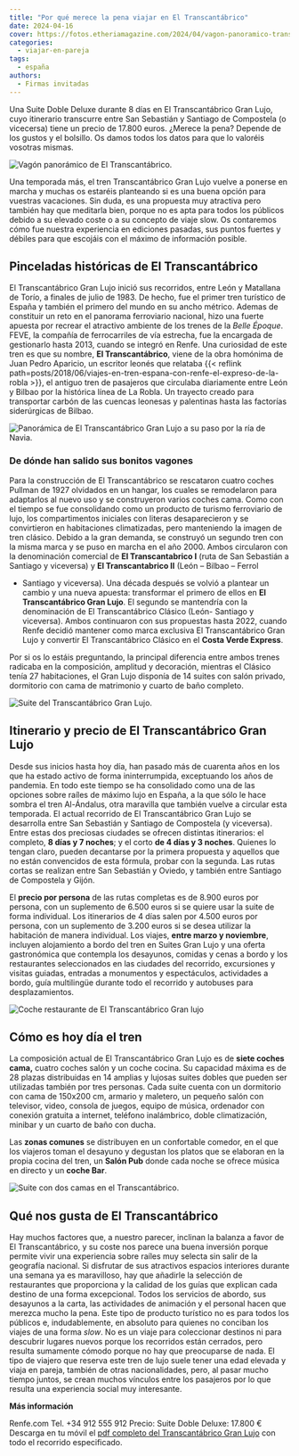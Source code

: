 ```yaml
---
title: "Por qué merece la pena viajar en El Transcantábrico"
date: 2024-04-16
cover: https://fotos.etheriamagazine.com/2024/04/vagon-panoramico-transcantabrico.jpg
categories: 
  - viajar-en-pareja
tags: 
  - españa
authors: 
  - Firmas invitadas
---
```


Una Suite Doble Deluxe durante 8 días en El Transcantábrico Gran Lujo, cuyo itinerario 
transcurre entre San Sebastián y Santiago de Compostela (o vicecersa) tiene un precio de 
17.800 euros. ¿Merece la pena? Depende de los gustos y el bolsillo. Os damos todos los 
datos para que lo valoréis vosotras mismas. 

![Vagón panorámico de El Transcantábrico.](https://fotos.etheriamagazine.com/2024/04/vagon-panoramico-transcantabrico.jpg "Vagón panorámico de El Transcantábrico.© Patier/ Renfe")

Una temporada más, el tren Transcantábrico Gran Lujo vuelve a ponerse en marcha y muchas 
os estaréis planteando si es una buena opción para vuestras vacaciones. Sin duda, es una 
propuesta muy atractiva pero también hay que meditarla bien, porque no es apta para 
todos los públicos debido a su elevado coste o a su concepto de viaje slow. Os 
contaremos cómo fue nuestra experiencia en ediciones pasadas, sus puntos fuertes y 
débiles para que escojáis con el máximo de información posible. 

## Pinceladas históricas de El Transcantábrico

El Transcantábrico Gran Lujo inició sus recorridos, entre León y Matallana de Torío, a 
finales de julio de 1983. De hecho, fue el primer tren turístico de España y también el 
primero del mundo en su ancho métrico. Ademas de constituir un reto en el panorama 
ferroviario nacional, hizo una fuerte apuesta por recrear el atractivo ambiente de los 
trenes de la _Belle Époque_. FEVE, la compañía de ferrocarriles de vía estrecha, fue la 
encargada de gestionarlo hasta 2013, cuando se integró en Renfe. Una curiosidad de este 
tren es que su nombre, **El Transcantábrico**, viene de la obra homónima de Juan Pedro 
Aparicio, un escritor leonés que relataba {{< reflink 
path=posts/2018/06/viajes-en-tren-espana-con-renfe-el-expreso-de-la-robla >}}, el 
antiguo tren de pasajeros que circulaba diariamente entre León y Bilbao por la histórica 
línea de La Robla. Un trayecto creado para transportar carbón de las cuencas leonesas y 
palentinas hasta las factorías siderúrgicas de Bilbao. 

![Panorámica de El Transcantábrico Gran Lujo a su paso por la ría de Navia.](https://fotos.etheriamagazine.com/2024/04/Tren-Transcantabrico-GL.jpg "Panorámica de El Transcantábrico Gran Lujo a su paso por la ría de Navia. © Renfe")

### De dónde han salido sus bonitos vagones

Para la construcción de El Transcantábrico se rescataron cuatro coches Pullman de 1927 
olvidados en un hangar, los cuales se remodelaron para adaptarlos al nuevo uso y se 
construyeron varios coches cama. Como con el tiempo se fue consolidando como un producto 
de turismo ferroviario de lujo, los compartimentos iniciales con literas desaparecieron 
y se convirtieron en habitaciones climatizadas, pero manteniendo la imagen de tren 
clásico. Debido a la gran demanda, se construyó un segundo tren con la misma marca y se 
puso en marcha en el año 2000. Ambos circularon con la denominación comercial de **El 
Transcantabrico I** (ruta de San Sebastián a Santiago y viceversa) y **El 
Transcantabrico II** (León – Bilbao – Ferrol 

- Santiago y viceversa). Una década después se volvió a plantear un cambio y una nueva 
apuesta: transformar el primero de ellos en **El Transcantábrico Gran Lujo**. El segundo 
se mantendría con la denominación de El Transcantábrico Clásico (León- Santiago y 
viceversa). Ambos continuaron con sus propuestas hasta 2022, cuando Renfe decidió 
mantener como marca exclusiva El Transcantábrico Gran Lujo y convertir El 
Transcantábrico Clásico en el **Costa Verde Express**. 

Por si os lo estáis preguntando, la principal diferencia entre ambos trenes radicaba en 
la composición, amplitud y decoración, mientras el Clásico tenía 27 habitaciones, el 
Gran Lujo disponía de 14 suites con salón privado, dormitorio con cama de matrimonio y 
cuarto de baño completo. 

![Suite del Transcantábrico Gran Lujo.](https://fotos.etheriamagazine.com/2024/04/suite-transcantabrico.jpg "Suite del Transcantábrico Gran Lujo. © Patier/ Renfe")

## Itinerario y precio de El Transcantábrico Gran Lujo

Desde sus inicios hasta hoy día, han pasado más de cuarenta años en los que ha estado 
activo de forma ininterrumpida, exceptuando los años de pandemia. En todo este tiempo se 
ha consolidado como una de las opciones sobre raíles de máximo lujo en España, a la que 
sólo le hace sombra el tren Al-Ándalus, otra maravilla que también vuelve a circular 
esta temporada. El actual recorrido de El Transcantábrico Gran Lujo se desarrolla entre 
San Sebastián y Santiago de Compostela (y viceversa). Entre estas dos preciosas ciudades 
se ofrecen distintas itinerarios: el completo, **8 días y 7 noches**; y el corto **de 4 
días y 3 noches**. Quienes lo tengan claro, pueden decantarse por la primera propuesta y 
aquellos que no están convencidos de esta fórmula, probar con la segunda. Las rutas 
cortas se realizan entre San Sebastián y Oviedo, y también entre Santiago de Compostela 
y Gijón. 

El **precio por persona** de las rutas completas es de 8.900 euros por persona, con un 
suplemento de 6.500 euros si se quiere usar la suite de forma individual. Los 
itinerarios de 4 días salen por 4.500 euros por persona, con un suplemento de 3.200 
euros si se desea utilizar la habitación de manera individual. Los viajes, **entre marzo 
y noviembre**, incluyen alojamiento a bordo del tren en Suites Gran Lujo y una oferta 
gastronómica que contempla los desayunos, comidas y cenas a bordo y los restaurantes 
seleccionados en las ciudades del recorrido, excursiones y visitas guiadas, entradas a 
monumentos y espectáculos, actividades a bordo, guía multilingüe durante todo el 
recorrido y autobuses para desplazamientos. 

![Coche restaurante de El Transcantábrico Gran lujo](https://fotos.etheriamagazine.com/2024/04/transcantbrico-coche-restaurante.jpg "Coche restaurante del tren. © Patier/ Renfe")

## Cómo es hoy día el tren

La composición actual de El Transcantábrico Gran Lujo es de **siete coches cama,** 
cuatro coches salón y un coche cocina. Su capacidad máxima es de 28 plazas distribuidas 
en 14 amplias y lujosas suites dobles que pueden ser utilizadas también por tres 
personas. Cada suite cuenta con un dormitorio con cama de 150x200 cm, armario y 
maletero, un pequeño salón con televisor, video, consola de juegos, equipo de música, 
ordenador con conexión gratuita a internet, teléfono inalámbrico, doble climatización, 
minibar y un cuarto de baño con ducha. 

Las **zonas comunes** se distribuyen en un confortable comedor, en el que los viajeros 
toman el desayuno y degustan los platos que se elaboran en la propia cocina del tren, un 
**Salón Pub** donde cada noche se ofrece música en directo y un **coche Bar**. 

![Suite con dos camas en el Transcantábrico.](https://fotos.etheriamagazine.com/2024/04/habitacion-doble-transcantabrico.jpg "Suite con dos camas en el Transcantábrico. © Patier/ Renfe")

## Qué nos gusta de El Transcantábrico

Hay muchos factores que, a nuestro parecer, inclinan la balanza a favor de El 
Transcantábrico, y su coste nos parece una buena inversión porque permite vivir una 
experiencia sobre raíles muy selecta sin salir de la geografía nacional. Si disfrutar de 
sus atractivos espacios interiores durante una semana ya es maravilloso, hay que 
añadirle la selección de restaurantes que proporciona y la calidad de los guías que 
explican cada destino de una forma excepcional. Todos los servicios de abordo, sus 
desayunos a la carta, las actividades de animación y el personal hacen que merezca mucho 
la pena. Este tipo de producto turístico no es para todos los públicos e, 
indudablemente, en absoluto para quienes no conciban los viajes de una forma _slow_. No 
es un viaje para coleccionar destinos ni para descubrir lugares nuevos porque los 
recorridos están cerrados, pero resulta sumamente cómodo porque no hay que preocuparse 
de nada. El tipo de viajero que reserva este tren de lujo suele tener una edad elevada y 
viaja en pareja, también de otras nacionalidades, pero, al pasar mucho tiempo juntos, se 
crean muchos vínculos entre los pasajeros por lo que resulta una experiencia social muy 
interesante. 

**Más información** 

Renfe.com Tel. +34 912 555 912 Precio: Suite Doble Deluxe: 17.800 € Descarga en tu móvil 
el [pdf completo del Transcantábrico Gran 
Lujo](https://www.renfe.com/content/dam/renfe/es/Viajeros/Secciones/Experiencias/Viajes-de-lujo/pdf/2024/trenes-de-lujo-folletos-generales/trenes-de-lujo-espanol-24.pdf) 
con todo el recorrido especificado.
